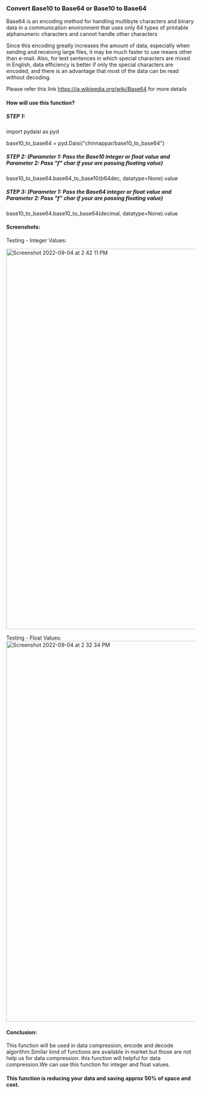 
### Convert Base10 to Base64 or Base10 to Base64

Base64 is an encoding method for handling multibyte characters and binary data in a communication environment that uses only 64 types of printable alphanumeric characters and cannot handle other characters 

Since this encoding greatly increases the amount of data, especially when sending and receiving large files, it may be much faster to use means other than e-mail. Also, for text sentences in which special characters are mixed in English, data efficiency is better if only the special characters are encoded, and there is an advantage that most of the data can be read without decoding.

Please refer this link https://ja.wikipedia.org/wiki/Base64 for more details 

#### How will use this function?

##### STEP 1: 
import pydaisi as pyd

base10_to_base64 = pyd.Daisi("chinnappar/base10_to_base64")

##### STEP 2: (Parameter 1: Pass the Base10 integer or float value and Parameter 2: Pass "f" char if your are passing floating value)

base10_to_base64.base64_to_base10(b64dec, datatype=None).value

##### STEP 3: (Parameter 1: Pass the Base64 integer or float value and Parameter 2: Pass "f" char if your are passing floating value)

base10_to_base64.base10_to_base64(decimal, datatype=None).value


#### Screenshots:
Testing - Integer Values:

<img width="1018" alt="Screenshot 2022-09-04 at 2 42 11 PM" src="https://user-images.githubusercontent.com/112493795/188306234-37f20e28-1f63-4f35-972f-10a6e8dc2dc9.png">

Testing - Float Values:
<img width="1018" alt="Screenshot 2022-09-04 at 2 32 34 PM" src="https://user-images.githubusercontent.com/112493795/188306208-e31539a4-6c6b-43c4-9f95-d0d7d54edd5c.png">


#### Conclusion:

This function will be used in data compression, encode and decode algorithm.Similar kind of functions are available in market but those are not help us for data compression. this function will helpful for data compression.We can use this function for integer and float values.
#### This function is reducing your data and saving approx 50% of space and cost.



